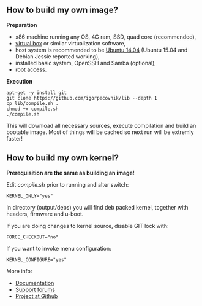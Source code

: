 ## How to build my own image? ##

**Preparation**

- x86 machine running any OS, 4G ram, SSD, quad core (recommended),
- [virtual box](https://www.virtualbox.org/wiki/Downloads) or similar virtualization software,
- host system is recommended to be [Ubuntu 14.04](http://archive.ubuntu.com/ubuntu/dists/trusty-updates/main/installer-amd64/current/images/netboot/mini.iso) (Ubuntu 15.04 and Debian Jessie reported working),
- installed basic system, OpenSSH and Samba (optional),
- root access.

**Execution**
	
	apt-get -y install git
	git clone https://github.com/igorpecovnik/lib --depth 1
	cp lib/compile.sh .
	chmod +x compile.sh
	./compile.sh
	
This will download all necessary sources, execute compilation and build an bootable image. Most of things will be cached so next run will be extremly faster!

## How to build my own kernel? ##

**Prerequisition are the same as building an image!**

Edit *compile.sh* prior to running and alter switch:

	KERNEL_ONLY="yes"

In directory (output/debs) you will find deb packed kernel, together with headers, firmware and u-boot.

If you are doing changes to kernel source, disable GIT lock with:

	FORCE_CHECKOUT="no"

If you want to invoke menu configuration:

	KERNEL_CONFIGURE="yes"

More info:

- [Documentation](http://www.armbian.com/documentation/)
- [Support forums](http://forum.armbian.com/ "Armbian support forum")
- [Project at Github](https://github.com/igorpecovnik/lib)